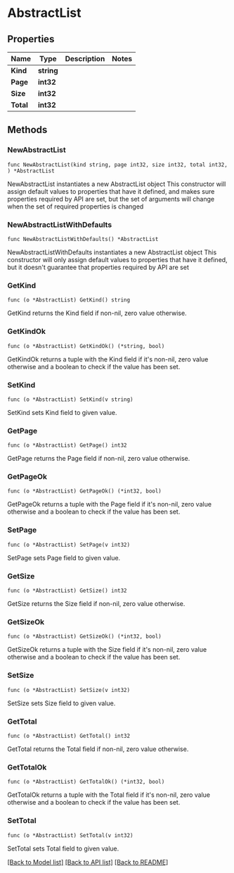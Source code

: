 # AbstractList

## Properties

Name | Type | Description | Notes
------------ | ------------- | ------------- | -------------
**Kind** | **string** |  | 
**Page** | **int32** |  | 
**Size** | **int32** |  | 
**Total** | **int32** |  | 

## Methods

### NewAbstractList

`func NewAbstractList(kind string, page int32, size int32, total int32, ) *AbstractList`

NewAbstractList instantiates a new AbstractList object
This constructor will assign default values to properties that have it defined,
and makes sure properties required by API are set, but the set of arguments
will change when the set of required properties is changed

### NewAbstractListWithDefaults

`func NewAbstractListWithDefaults() *AbstractList`

NewAbstractListWithDefaults instantiates a new AbstractList object
This constructor will only assign default values to properties that have it defined,
but it doesn't guarantee that properties required by API are set

### GetKind

`func (o *AbstractList) GetKind() string`

GetKind returns the Kind field if non-nil, zero value otherwise.

### GetKindOk

`func (o *AbstractList) GetKindOk() (*string, bool)`

GetKindOk returns a tuple with the Kind field if it's non-nil, zero value otherwise
and a boolean to check if the value has been set.

### SetKind

`func (o *AbstractList) SetKind(v string)`

SetKind sets Kind field to given value.


### GetPage

`func (o *AbstractList) GetPage() int32`

GetPage returns the Page field if non-nil, zero value otherwise.

### GetPageOk

`func (o *AbstractList) GetPageOk() (*int32, bool)`

GetPageOk returns a tuple with the Page field if it's non-nil, zero value otherwise
and a boolean to check if the value has been set.

### SetPage

`func (o *AbstractList) SetPage(v int32)`

SetPage sets Page field to given value.


### GetSize

`func (o *AbstractList) GetSize() int32`

GetSize returns the Size field if non-nil, zero value otherwise.

### GetSizeOk

`func (o *AbstractList) GetSizeOk() (*int32, bool)`

GetSizeOk returns a tuple with the Size field if it's non-nil, zero value otherwise
and a boolean to check if the value has been set.

### SetSize

`func (o *AbstractList) SetSize(v int32)`

SetSize sets Size field to given value.


### GetTotal

`func (o *AbstractList) GetTotal() int32`

GetTotal returns the Total field if non-nil, zero value otherwise.

### GetTotalOk

`func (o *AbstractList) GetTotalOk() (*int32, bool)`

GetTotalOk returns a tuple with the Total field if it's non-nil, zero value otherwise
and a boolean to check if the value has been set.

### SetTotal

`func (o *AbstractList) SetTotal(v int32)`

SetTotal sets Total field to given value.



[[Back to Model list]](../README.md#documentation-for-models) [[Back to API list]](../README.md#documentation-for-api-endpoints) [[Back to README]](../README.md)


